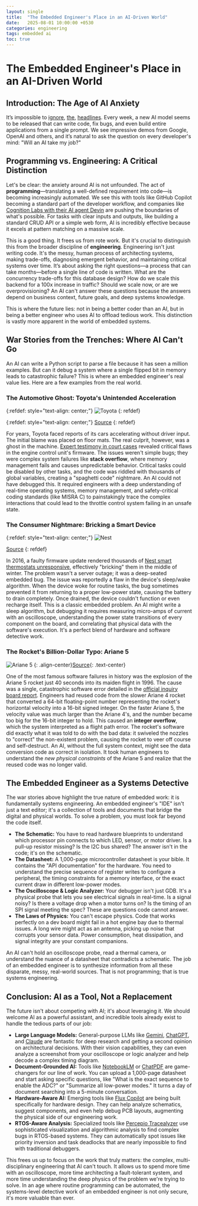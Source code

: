 ```yaml
---
layout: single
title:  "The Embedded Engineer's Place in an AI-Driven World"
date:   2025-08-01 10:00:00 +0530
categories: engineering
tags: embedded ai
toc: true
---
```


# The Embedded Engineer's Place in an AI-Driven World

## Introduction: The Age of AI Anxiety

It’s impossible to [ignore](https://www.google.com/search?q=https://www.bloomberg.com/opinion/articles/2023-03-20/the-world-is-short-of-computer-coders-ai-is-coming-to-the-rescue), [the](https://www.google.com/search?q=https://www.businessinsider.com/ai-beats-top-human-coder-in-programming-competition-2022-2), [headlines](https://www.google.com/search?q=https://www.tomshardware.com/tech-industry/artificial-intelligence/nvidia-ceo-says-the-era-of-coding-is-over-kids-shouldnt-learn-to-code-but-focus-on-more-valuable-expertise). Every week, a new AI model seems to be released that can write code, fix bugs, and even build entire applications from a single prompt. We see impressive demos from Google, OpenAI and others, and it’s natural to ask the question on every developer's mind: "Will an AI take my job?"

## Programming vs. Engineering: A Critical Distinction

Let's be clear: the anxiety around AI is not unfounded. The act of **programming**—translating a well-defined requirement into code—is becoming increasingly automated. We see this with tools like GitHub Copilot becoming a standard part of the developer workflow, and companies like [Cognition Labs with their AI agent Devin](https://www.cognition-labs.com/introducing-devin) are pushing the boundaries of what's possible. For tasks with clear inputs and outputs, like building a standard CRUD API or a simple web form, AI is incredibly effective because it excels at pattern matching on a massive scale.

This is a good thing. It frees us from rote work. But it's crucial to distinguish this from the broader discipline of **engineering**. Engineering isn't just writing code. It's the messy, human process of architecting systems, making trade-offs, diagnosing emergent behavior, and maintaining critical systems over time. It’s about asking the right questions—a process that can take months—before a single line of code is written. What are the concurrency trade-offs for this database design? How do we scale this backend for a 100x increase in traffic? Should we scale now, or are we overprovisioning? An AI can't answer these questions because the answers depend on business context, future goals, and deep systems knowledge.

This is where the future lies: not in being a better coder than an AI, but in being a better engineer who uses AI to offload tedious work. This distinction is vastly more apparent in the world of embedded systems.

## War Stories from the Trenches: Where AI Can't Go

An AI can write a Python script to parse a file because it has seen a million examples. But can it debug a system where a single flipped bit in memory leads to catastrophic failure? This is where an embedded engineer's real value lies. Here are a few examples from the real world.

### The Automotive Ghost: Toyota's Unintended Acceleration

{:refdef: style="text-align: center;"}
![Toyota](/assets/images/2025-08-01/Toyota.webp)
{: refdef}

{:refdef: style="text-align: center;"}
[Source](https://www.csmonitor.com/USA/2010/0226/Report-Rogue-car-acceleration-is-not-just-a-Toyota-problem)
{: refdef}


For years, Toyota faced reports of its cars accelerating without driver input. The initial blame was placed on floor mats. The real culprit, however, was a ghost in the machine. [Expert testimony in court cases](https://www.google.com/search?q=https://www.safetyresearch.net/blog/articles/toyota-unintended-acceleration-and-big-bowl-%25E2%2580%259Cspaghetti%25E2%2580%259D-code) revealed critical flaws in the engine control unit's firmware. The issues weren't simple bugs; they were complex system failures like **stack overflow**, where memory management fails and causes unpredictable behavior. Critical tasks could be disabled by other tasks, and the code was riddled with thousands of global variables, creating a "spaghetti code" nightmare. An AI could not have debugged this. It required engineers with a deep understanding of real-time operating systems, memory management, and safety-critical coding standards (like MISRA C) to painstakingly trace the complex interactions that could lead to the throttle control system failing in an unsafe state.

### The Consumer Nightmare: Bricking a Smart Device

{:refdef: style="text-align: center;"}
![Nest](/assets/images/2025-08-01/nest.webp)

[Source](https://www.amazon.in/Nest-Learning-Thermostat-Generation-Office/dp/B01M65EKLG)
{: refdef}

In 2016, a faulty firmware update rendered thousands of [Nest smart thermostats unresponsive](https://www.google.com/search?q=https://www.nytimes.com/2016/01/14/fashion/nest-thermostat-glitch-leaves-users-in-the-cold.html), effectively "bricking" them in the middle of winter. The problem wasn't a server outage; it was a deep-seated embedded bug. The issue was reportedly a flaw in the device's sleep/wake algorithm. When the device woke for routine tasks, the bug sometimes prevented it from returning to a proper low-power state, causing the battery to drain completely. Once drained, the device couldn't function or even recharge itself. This is a classic embedded problem. An AI might write a sleep algorithm, but debugging it requires measuring micro-amps of current with an oscilloscope, understanding the power state transitions of every component on the board, and correlating that physical data with the software's execution. It's a perfect blend of hardware and software detective work.

### The Rocket's Billion-Dollar Typo: Ariane 5

![Ariane 5](/assets/images/2025-08-01/ariane5.webp)
{: .align-center}[Source](https://hackaday.com/2016/06/30/fail-of-the-week-in-1996-the-7-billion-dollar-overflow/){: .text-center}

One of the most famous software failures in history was the explosion of the Ariane 5 rocket just 40 seconds into its maiden flight in 1996\. The cause was a single, catastrophic software error detailed in the [official inquiry board report](https://www.esa.int/Newsroom/Press_Releases/Ariane_501_-_Presentation_of_Inquiry_Board_report). Engineers had reused code from the slower Ariane 4 rocket that converted a 64-bit floating-point number representing the rocket's horizontal velocity into a 16-bit signed integer. On the faster Ariane 5, the velocity value was much larger than the Ariane 4's, and the number became too big for the 16-bit integer to hold. This caused an **integer overflow**, which the system interpreted as a flight path error. The rocket's software did exactly what it was told to do with the bad data: it swiveled the nozzles to "correct" the non-existent problem, causing the rocket to veer off course and self-destruct. An AI, without the full system context, might see the data conversion code as correct in isolation. It took human engineers to understand the *new physical constraints* of the Ariane 5 and realize that the reused code was no longer valid.

## The Embedded Engineer as a Systems Detective

The war stories above highlight the true nature of embedded work: it is fundamentally systems engineering. An embedded engineer's "IDE" isn't just a text editor; it's a collection of tools and documents that bridge the digital and physical worlds. To solve a problem, you must look far beyond the code itself.

* **The Schematic:** You have to read hardware blueprints to understand which processor pin connects to which LED, sensor, or motor driver. Is a pull-up resistor missing? Is the I2C bus shared? The answer isn't in the code; it's on the schematic.  
* **The Datasheet:** A 1,000-page microcontroller datasheet is your bible. It contains the "API documentation" for the hardware. You need to understand the precise sequence of register writes to configure a peripheral, the timing constraints for a memory interface, or the exact current draw in different low-power modes.  
* **The Oscilloscope & Logic Analyzer:** Your debugger isn't just GDB. It's a physical probe that lets you see electrical signals in real-time. Is a signal noisy? Is there a voltage drop when a motor turns on? Is the timing of an SPI signal meeting the spec? These are questions code cannot answer.  
* **The Laws of Physics:** You can't escape physics. Code that works perfectly on a dev board might fail in a hot engine bay due to thermal issues. A long wire might act as an antenna, picking up noise that corrupts your sensor data. Power consumption, heat dissipation, and signal integrity are your constant companions.

An AI can't hold an oscilloscope probe, read a thermal camera, or understand the nuance of a datasheet that contradicts a schematic. The job of an embedded engineer is to synthesize information from all these disparate, messy, real-world sources. That is not programming; that is true systems engineering.

## Conclusion: AI as a Tool, Not a Replacement

The future isn't about competing with AI; it's about leveraging it. We should welcome AI as a powerful assistant, and incredible tools already exist to handle the tedious parts of our job:

* **Large Language Models:** General-purpose LLMs like [Gemini](https://gemini.google.com/), [ChatGPT](https://chat.openai.com/), and [Claude](https://claude.ai/) are fantastic for deep research and getting a second opinion on architectural decisions. With their vision capabilities, they can even analyze a screenshot from your oscilloscope or logic analyzer and help decode a complex timing diagram.  
* **Document-Grounded AI:** Tools like [NotebookLM](https://notebooklm.google.com/) or [ChatPDF](https://www.chatpdf.com/) are game-changers for our line of work. You can upload a 1,000-page datasheet and start asking specific questions, like "What is the exact sequence to enable the ADC?" or "Summarize all low-power modes." It turns a day of document searching into a 5-minute conversation.  
* **Hardware-Aware AI:** Emerging tools like [Flux Copilot](https://docs.flux.ai/tutorials/ai-for-hardware-design) are being built specifically for hardware design. They can help analyze schematics, suggest components, and even help debug PCB layouts, augmenting the physical side of our engineering work.  
* **RTOS-Aware Analysis:** Specialized tools like [Percepio Tracealyzer](https://percepio.com/tracealyzer/) use sophisticated visualization and algorithmic analysis to find complex bugs in RTOS-based systems. They can automatically spot issues like priority inversion and task deadlocks that are nearly impossible to find with traditional debuggers.

This frees us up to focus on the work that truly matters: the complex, multi-disciplinary engineering that AI can't touch. It allows us to spend more time with an oscilloscope, more time architecting a fault-tolerant system, and more time understanding the deep physics of the problem we're trying to solve. In an age where routine programming can be automated, the systems-level detective work of an embedded engineer is not only secure, it's more valuable than ever.